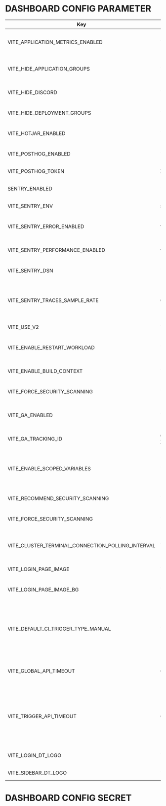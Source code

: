 # DASHBOARD CONFIG PARAMETER

| Key                               | Value     | Description                                     |
|-----------------------------------|-----------|-------------------------------------------------|
| VITE_APPLICATION_METRICS_ENABLED        | "true"    | Show application metrics button                |
| VITE_HIDE_APPLICATION_GROUPS            | "false"   | Hide application group from Devtron UI         |
| VITE_HIDE_DISCORD                       | "true"    | Hide Discord button from UI                    |
| VITE_HIDE_DEPLOYMENT_GROUPS         | "false"   | Enable GitOps and Helm option                 |
| VITE_HOTJAR_ENABLED                     | "false"   | Hotjar integration status                      |
| VITE_POSTHOG_ENABLED                    | "true"    | PostHog integration status                     |
| VITE_POSTHOG_TOKEN                      | XXXXXXXX  | PostHog API token                        |
| SENTRY_ENABLED                     | "false"   | Sentry integration status                      |
| VITE_SENTRY_ENV                         | stage     | Sentry environment                              |
| VITE_SENTRY_ERROR_ENABLED               | false     |  To send uncaught errors to sentry             |
| VITE_SENTRY_PERFORMANCE_ENABLED         | false     |  To send persormance sentry      |
| VITE_SENTRY_DSN                         | ''        | SENTRY Data Source Name |
| VITE_SENTRY_TRACES_SAMPLE_RATE          | 0.2       | Rate at which data send to sentry.(min=0 max=1)|
| VITE_USE_V2                             | "true"    | Use the v2 APIs                                 |
| VITE_ENABLE_RESTART_WORKLOAD            | "false"    | Show restart pods option in app details page   |
| VITE_ENABLE_BUILD_CONTEXT               | "true"    | Enable build context in Devtron UI             |
| VITE_FORCE_SECURITY_SCANNING            | "false"   | Force security scanning                         |
| VITE_GA_ENABLED                         | "true"    | Enable Google Analytics (GA)                   |
| VITE_GA_TRACKING_ID                     | G-XXXXXXXX | Google Analytics tracking ID                 |
| VITE_ENABLE_SCOPED_VARIABLES            | "false" | For enabling scoped variable from UI, also need to enable it in backend.          |
| VITE_RECOMMEND_SECURITY_SCANNING        | "false"    | Recommend security scanning                  |
| VITE_FORCE_SECURITY_SCANNING            | "false"    |  Force Security Scanning                |
| VITE_CLUSTER_TERMINAL_CONNECTION_POLLING_INTERVAL     | 7000    |  Interval for checking connection with cluster terminal.     |
| VITE_LOGIN_PAGE_IMAGE                   | ""         | Login page image url                          |
| VITE_LOGIN_PAGE_IMAGE_BG                | ""         | Login page image background color code        |
| VITE_DEFAULT_CI_TRIGGER_TYPE_MANUAL     | "false"    | Change default trigger behaviour of newly created ci-pipeline to manual |
| VITE_GLOBAL_API_TIMEOUT    |  60000  | Default timeout for all API requests in DASHBOARD  |
| VITE_TRIGGER_API_TIMEOUT   |  60000  | Default timeout for all API requests for Trigger calls (Deploy artifacts, charts) in DASHBOARD  |
| VITE_LOGIN_DT_LOGO                      | ""         | Devtron logo for login page     |
| VITE_SIDEBAR_DT_LOGO                    | ""         | Devtron logo for sidebar        |
# DASHBOARD CONFIG SECRET
